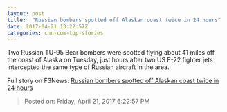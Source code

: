 ```yaml
---
layout: post
title:  "Russian bombers spotted off Alaskan coast twice in 24 hours"
date: 2017-04-21 13:22:57Z
categories: cnn-com-top-stories
---
```


Two Russian TU-95 Bear bombers were spotted flying about 41 miles off the coast of Alaska on Tuesday, just hours after two US F-22 fighter jets intercepted the same type of Russian aircraft in the area.


Full story on F3News: [Russian bombers spotted off Alaskan coast twice in 24 hours](http://www.f3nws.com/n/jMrseC)

> Posted on: Friday, April 21, 2017 6:22:57 PM
